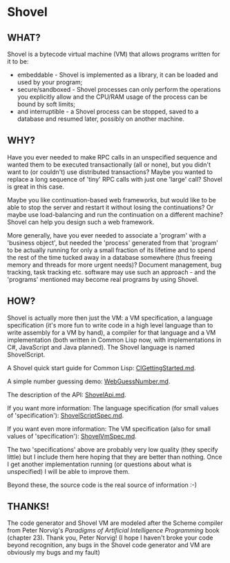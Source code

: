 <!-- -*- markdown -*- -->

# Shovel

## WHAT?

Shovel is a bytecode virtual machine (VM) that allows programs written
for it to be:

 * embeddable - Shovel is implemented as a library, it can be loaded
   and used by your program;
 * secure/sandboxed - Shovel processes can only perform the operations
   you explicitly allow and the CPU/RAM usage of the process can be
   bound by soft limits;
 * and interruptible - a Shovel process can be stopped, saved to a
   database and resumed later, possibly on another machine.
   
## WHY?

Have you ever needed to make RPC calls in an unspecified sequence and
wanted them to be executed transactionally (all or none), but you
didn't want to (or couldn't) use distributed transactions?  Maybe you
wanted to replace a long sequence of 'tiny' RPC calls with just one
'large' call? Shovel is great in this case.

Maybe you like continuation-based web frameworks, but would like to be
able to stop the server and restart it without losing the
continuations? Or maybe use load-balancing and run the continuation on
a different machine? Shovel can help you design such a web framework.

More generally, have you ever needed to associate a 'program' with a
'business object', but needed the 'process' generated from that
'program' to be actually running for only a small fraction of its
lifetime and to spend the rest of the time tucked away in a database
somewhere (thus freeing memory and threads for more urgent needs)?
Document management, bug tracking, task tracking etc. software may use
such an approach - and the 'programs' mentioned may become real
programs by using Shovel.

## HOW?

Shovel is actually more then just the VM: a VM specification, a
language specification (it's more fun to write code in a high level
language than to write assembly for a VM by hand), a compiler for that
language and a VM implementation (both written in Common Lisp now,
with implementations in C#, JavaScript and Java planned). The Shovel
language is named ShovelScript.

A Shovel quick start guide for Common Lisp:
[ClGettingStarted.md](ClGettingStarted.md).

A simple number guessing demo: [WebGuessNumber.md](WebGuessNumber.md).

The description of the API: [ShovelApi.md](ShovelApi.md).

If you want more information: The language specification (for small
values of 'specification'): [ShovelScriptSpec.md](ShovelScriptSpec.md).

If you want even more information: The VM specification (also for
small values of 'specification'): [ShovelVmSpec.md](ShovelVmSpec.md).

The two 'specifications' above are probably very low quality (they
specify little) but I include them here hoping that they are better
than nothing. Once I get another implementation running (or questions
about what is unspecified) I will be able to improve them.

Beyond these, the source code is the real source of information :-)

## THANKS!

The code generator and Shovel VM are modeled after the Scheme compiler
from Peter Norvig's *Paradigms of Artificial Intelligence Programming*
book (chapter 23). Thank you, Peter Norvig! (I hope I haven't broke
your code beyond recognition, any bugs in the Shovel code generator
and VM are obviously my bugs and my fault)


